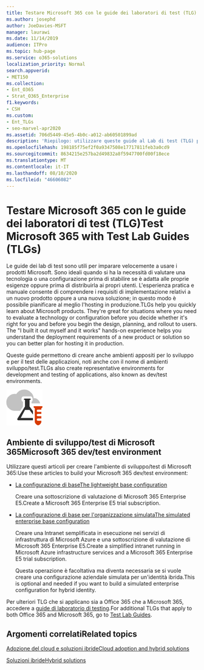 ```yaml
---
title: Testare Microsoft 365 con le guide dei laboratori di test (TLG)
ms.author: josephd
author: JoeDavies-MSFT
manager: laurawi
ms.date: 11/14/2019
audience: ITPro
ms.topic: hub-page
ms.service: o365-solutions
localization_priority: Normal
search.appverid:
- MET150
ms.collection:
- Ent_O365
- Strat_O365_Enterprise
f1.keywords:
- CSH
ms.custom:
- Ent_TLGs
- seo-marvel-apr2020
ms.assetid: 706d5449-45e5-4b0c-a012-ab60501899ad
description: 'Riepilogo: utilizzare queste guide al Lab di test (TLG) per configurare la dimostrazione, la prova del concetto o gli ambienti di sviluppo/test per Microsoft 365.'
ms.openlocfilehash: 198185f75ef2f0a9347508e17717811feb3a0cd9
ms.sourcegitcommit: 8634215e257ba2d49832a8f5947700fd00f18ece
ms.translationtype: MT
ms.contentlocale: it-IT
ms.lasthandoff: 08/10/2020
ms.locfileid: "46606082"
---
```

# <a name="test-microsoft-365-with-test-lab-guides-tlgs"></a><span data-ttu-id="d10a7-103">Testare Microsoft 365 con le guide dei laboratori di test (TLG)</span><span class="sxs-lookup"><span data-stu-id="d10a7-103">Test Microsoft 365 with Test Lab Guides (TLGs)</span></span>

<span data-ttu-id="d10a7-p101">Le guide dei lab di test sono utili per imparare velocemente a usare i prodotti Microsoft. Sono ideali quando si ha la necessità di valutare una tecnologia o una configurazione prima di stabilire se è adatta alle proprie esigenze oppure prima di distribuirla ai propri utenti. L'esperienza pratica e manuale consente di comprendere i requisiti di implementazione relativi a un nuovo prodotto oppure a una nuova soluzione; in questo modo è possibile pianificare al meglio l'hosting in produzione.</span><span class="sxs-lookup"><span data-stu-id="d10a7-p101">TLGs help you quickly learn about Microsoft products. They're great for situations where you need to evaluate a technology or configuration before you decide whether it's right for you and before you begin the design, planning, and rollout to users. The "I built it out myself and it works" hands-on experience helps you understand the deployment requirements of a new product or solution so you can better plan for hosting it in production.</span></span>
  
<span data-ttu-id="d10a7-107">Queste guide permettono di creare anche ambienti appositi per lo sviluppo e per il test delle applicazioni, noti anche con il nome di ambienti sviluppo/test.</span><span class="sxs-lookup"><span data-stu-id="d10a7-107">TLGs also create representative environments for development and testing of applications, also known as dev/test environments.</span></span>
  
![Guide dei laboratori di testing nel cloud Microsoft](media/24ad0d1b-3274-40fb-972a-b8188b7268d1.png)
  
## <a name="microsoft-365-devtest-environment"></a><span data-ttu-id="d10a7-109">Ambiente di sviluppo/test di Microsoft 365</span><span class="sxs-lookup"><span data-stu-id="d10a7-109">Microsoft 365 dev/test environment</span></span>

<span data-ttu-id="d10a7-110">Utilizzare questi articoli per creare l'ambiente di sviluppo/test di Microsoft 365:</span><span class="sxs-lookup"><span data-stu-id="d10a7-110">Use these articles to build your Microsoft 365 dev/test environment:</span></span>
  
- [<span data-ttu-id="d10a7-111">La configurazione di base</span><span class="sxs-lookup"><span data-stu-id="d10a7-111">The lightweight base configuration</span></span>](https://docs.microsoft.com/microsoft-365/enterprise/lightweight-base-configuration-microsoft-365-enterprise)
    
    <span data-ttu-id="d10a7-112">Creare una sottoscrizione di valutazione di Microsoft 365 Enterprise E5.</span><span class="sxs-lookup"><span data-stu-id="d10a7-112">Create a Microsoft 365 Enterprise E5 trial subscription.</span></span>

- [<span data-ttu-id="d10a7-113">La configurazione di base per l'organizzazione simulata</span><span class="sxs-lookup"><span data-stu-id="d10a7-113">The simulated enterprise base configuration</span></span>](https://docs.microsoft.com/microsoft-365/enterprise/simulated-ent-base-configuration-microsoft-365-enterprise)
    
    <span data-ttu-id="d10a7-114">Creare una Intranet semplificata in esecuzione nei servizi di infrastruttura di Microsoft Azure e una sottoscrizione di valutazione di Microsoft 365 Enterprise E5.</span><span class="sxs-lookup"><span data-stu-id="d10a7-114">Create a simplified intranet running in Microsoft Azure infrastructure services and a Microsoft 365 Enterprise E5 trial subscription.</span></span> 

    <span data-ttu-id="d10a7-115">Questa operazione è facoltativa ma diventa necessaria se si vuole creare una configurazione aziendale simulata per un'identità ibrida.</span><span class="sxs-lookup"><span data-stu-id="d10a7-115">This is optional and needed if you want to build a simulated enterprise configuration for hybrid identity.</span></span>
    
<span data-ttu-id="d10a7-116">Per ulteriori TLG che si applicano sia a Office 365 che a Microsoft 365, accedere a [guide di laboratorio di testing](https://docs.microsoft.com/microsoft-365/enterprise/m365-enterprise-test-lab-guides).</span><span class="sxs-lookup"><span data-stu-id="d10a7-116">For additional TLGs that apply to both Office 365 and Microsoft 365, go to [Test Lab Guides](https://docs.microsoft.com/microsoft-365/enterprise/m365-enterprise-test-lab-guides).</span></span>  
    
## <a name="related-topics"></a><span data-ttu-id="d10a7-117">Argomenti correlati</span><span class="sxs-lookup"><span data-stu-id="d10a7-117">Related topics</span></span>

[<span data-ttu-id="d10a7-118">Adozione del cloud e soluzioni ibride</span><span class="sxs-lookup"><span data-stu-id="d10a7-118">Cloud adoption and hybrid solutions</span></span>](cloud-adoption-and-hybrid-solutions.yml)
  
[<span data-ttu-id="d10a7-119">Soluzioni ibride</span><span class="sxs-lookup"><span data-stu-id="d10a7-119">Hybrid solutions</span></span>](hybrid-solutions.md)
